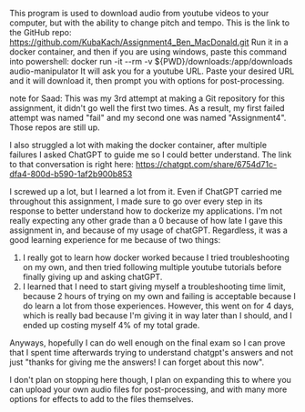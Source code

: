 This program is used to download audio from youtube videos to your computer, but with the ability to change pitch and tempo.
This is the link to the GitHub repo: https://github.com/KubaKach/Assignment4_Ben_MacDonald.git
Run it in a docker container, and then if you are using windows, paste this command into powershell: 
docker run -it --rm -v ${PWD}/downloads:/app/downloads audio-manipulator
It will ask you for a youtube URL. Paste your desired URL and it will download it, then prompt you with options for
post-processing. 


note for Saad:
This was my 3rd attempt at making a Git repository for this assignment, it didn't go well the first two times. As a result, my 
first failed attempt was named "fail" and my second one was named "Assignment4". Those repos are still up. 

I also struggled a lot with making the docker container, after multiple failures I asked ChatGPT to guide me so I could better
understand. The link to that conversation is right here: https://chatgpt.com/share/6754d71c-dfa4-800d-b590-1af2b900b853

I screwed up a lot, but I learned a lot from it. Even if ChatGPT carried me throughout this assignment, I made sure to go 
over every step in its response to better understand how to dockerize my applications. I'm not really expecting any other 
grade than a 0 because of how late I gave this assignment in, and because of my usage of chatGPT. Regardless, it was a good 
learning experience for me because of two things:
  1. I really got to learn how docker worked because I tried troubleshooting on my own, and then tried following multiple
     youtube tutorials before finally giving up and asking chatGPT.
  2. I learned that I need to start giving myself a troubleshooting time limit, because 2 hours of trying on my own
     and failing is acceptable because I do learn a lot from those experiences. However, this went on for 4 days, which
     is really bad because I'm giving it in way later than I should, and I ended up costing myself 4% of my total grade.

Anyways, hopefully I can do well enough on the final exam so I can prove that I spent time afterwards trying to understand
chatgpt's answers and not just "thanks for giving me the answers! I can forget about this now".

I don't plan on stopping here though, I plan on expanding this to where you can upload your own audio files for 
post-processing, and with many more options for effects to add to the files themselves.
